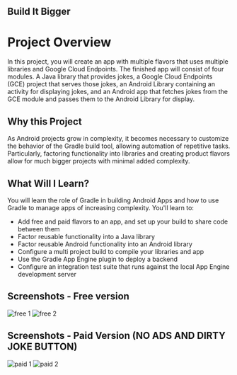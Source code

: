 
## Build It Bigger

# Project Overview

In this project, you will create an app with multiple flavors that uses
multiple libraries and Google Cloud Endpoints. The finished app will consist
of four modules. A Java library that provides jokes, a Google Cloud Endpoints
(GCE) project that serves those jokes, an Android Library containing an
activity for displaying jokes, and an Android app that fetches jokes from the
GCE module and passes them to the Android Library for display.

## Why this Project

As Android projects grow in complexity, it becomes necessary to customize the
behavior of the Gradle build tool, allowing automation of repetitive tasks.
Particularly, factoring functionality into libraries and creating product
flavors allow for much bigger projects with minimal added complexity.

## What Will I Learn?

You will learn the role of Gradle in building Android Apps and how to use
Gradle to manage apps of increasing complexity. You'll learn to:

* Add free and paid flavors to an app, and set up your build to share code between them
* Factor reusable functionality into a Java library
* Factor reusable Android functionality into an Android library
* Configure a multi project build to compile your libraries and app
* Use the Gradle App Engine plugin to deploy a backend
* Configure an integration test suite that runs against the local App Engine development server



## Screenshots - Free version 

![free 1](https://user-images.githubusercontent.com/25724955/46096271-b33b0b80-c1b6-11e8-931b-28cf3646c323.png)
![free 2](https://user-images.githubusercontent.com/25724955/46096273-b33b0b80-c1b6-11e8-8bf8-16ed54f26c83.png)

## Screenshots - Paid Version (NO ADS AND DIRTY JOKE BUTTON)

![paid 1](https://user-images.githubusercontent.com/25724955/46096274-b33b0b80-c1b6-11e8-979a-40dac8aee053.png)
![paid 2](https://user-images.githubusercontent.com/25724955/46096275-b3d3a200-c1b6-11e8-82b4-00999bee89e6.png)

